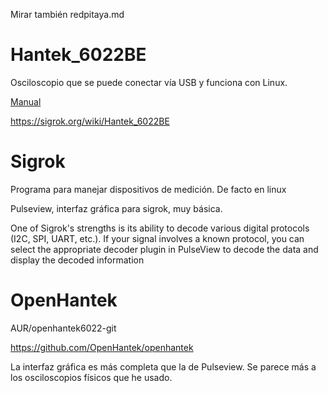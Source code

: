 Mirar también redpitaya.md

# Hantek_6022BE

Osciloscopio que se puede conectar vía USB y funciona con Linux.

[Manual](https://www.sigmaelectronica.net/manuals/Hantek6022BE_Manual.pdf)

<https://sigrok.org/wiki/Hantek_6022BE>

# Sigrok

Programa para manejar dispositivos de medición. De facto en linux

Pulseview, interfaz gráfica para sigrok, muy básica.

One of Sigrok's strengths is its ability to decode various digital protocols (I2C, SPI, UART, etc.). If your signal involves a known protocol, you can select the appropriate decoder plugin in PulseView to decode the data and display the decoded information

# OpenHantek

AUR/openhantek6022-git

<https://github.com/OpenHantek/openhantek>

La interfaz gráfica es más completa que la de Pulseview.
Se parece más a los osciloscopios físicos que he usado.
